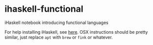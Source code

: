 # ihaskell-functional
iHaskell notebook introducing functional languages

For help installing iHaskell, see [here](http://remusao.github.io/install-ihaskell-on-ubuntu-1404-with-stack.html). OSX instructions should be pretty similar, just replace `apt` with `brew` or `fink` or whatever.
